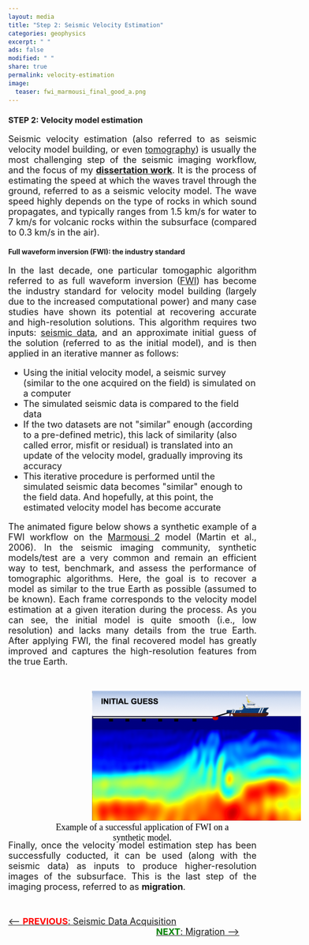 ```yaml
---
layout: media
title: "Step 2: Seismic Velocity Estimation"
categories: geophysics
excerpt: " "
ads: false
modified: " "
share: true
permalink: velocity-estimation
image:
  teaser: fwi_marmousi_final_good_a.png
---
```


<h3>STEP 2: Velocity model estimation</h3>

<p style="text-align:justify; font-size: 18px">
Seismic velocity estimation (also referred to as seismic velocity model building, or even <a href="https://en.wikipedia.org/wiki/Seismic_tomography" target="_blank">tomography</a>) is usually the most challenging step of the seismic imaging workflow, and the focus of my <b><a href="/fwime">dissertation work</a></b>. It is the process of estimating the speed at which the waves travel through the ground, referred to as a seismic velocity model. The wave speed highly depends on the type of rocks in which sound propagates, and typically ranges from 1.5 km/s for water to 7 km/s for volcanic rocks within the subsurface (compared to 0.3 km/s in the air).
</p>

<h4>Full waveform inversion (FWI): the industry standard</h4>
<p style="text-align:justify; font-size: 18px">
In the last decade, one particular tomogaphic algorithm referred to as full waveform inversion (<a href="https://jean-virieux.obs.ujf-grenoble.fr/IMG/pdf/GPY_2009_VIRIEUX.pdf?" target="_blank">FWI</a>) has become the industry standard for velocity model building (largely due to the increased computational power) and many case studies have shown its potential at recovering accurate and high-resolution solutions. This algorithm requires two inputs: <a href="/acquisition">seismic data</a>, and an approximate initial guess of the solution (referred to as the initial model), and is then applied in an iterative manner as follows:

<ul style="font-size: 18px;">
    <li style="font-size: 18px;">Using the initial velocity model, a seismic survey (similar to the one acquired on the field) is simulated on a computer</li>
    <li style="font-size: 18px;">The simulated seismic data is compared to the field data </li>
    <li style="font-size: 18px;">If the two datasets are not "similar" enough (according to a pre-defined metric), this lack of similarity (also called error, misfit or residual) is translated into an update of the velocity model, gradually improving its accuracy</li>
    <li style="font-size: 18px;">This iterative procedure is performed until the simulated seismic data becomes "similar" enough to the field data. And hopefully, at this point, the estimated velocity model has become accurate</li>
</ul>
</p>

<p style="text-align:justify; font-size: 18px">
The animated figure below shows a synthetic example of a FWI workflow on the <a href="/papers/marmousi2.pdf">Marmousi 2</a> model (Martin et al., 2006). In the seismic imaging community, synthetic models/test are a very common and remain an efficient way to test, benchmark, and assess the performance of tomographic algorithms. Here, the goal is to recover a model as similar to the true Earth as possible (assumed to be known). Each frame corresponds to the velocity model estimation at a given iteration during the process. As you can see, the initial model is quite smooth (i.e., low resolution) and lacks many details from the true Earth. After applying FWI, the final recovered model has greatly improved and captures the high-resolution features from the true Earth.
</p><br/>

<figure>
<img src="/images/fwi-marmousi.gif" width="600" style="margin-left:130px"/>
<figcaption style="height: 1.0em; text-align:center; font-size: 18px; font-family: Calibri; color: black; margin-left: 40px">Example of a successful application of FWI on a synthetic model.</figcaption>
</figure>

<p style="text-align:justify; font-size: 18px">
Finally, once the velocity model estimation step has been successfully coducted, it can be used (along with the seismic data) as inputs to produce higher-resolution images of the subsurface. This is the last step of the imaging process, referred to as <b>migration</b>.
</p>
<br/>
<p>
<span style="text-align:left; font-size: 18px"><a href="/acquisition"><-- <b><span style="color: red">PREVIOUS</span></b>: Seismic Data Acquisition</a></span>
<span style="text-align:right; margin-left:300px; font-size: 18px"><a href="/migration"><b><span style="color: green">NEXT</span></b>: Migration --> </a></span>
</p>
